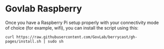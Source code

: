 # Govlab Raspberry

Once you have a Raspberry Pi setup properly with your connectivity mode of
choice (for example, wifi), you can install the script using this:

`curl https://raw.githubusercontent.com/GovLab/berrycast/gh-pages/install.sh | sudo sh`
